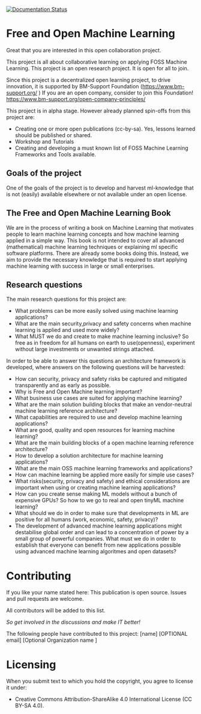 [![Documentation Status](http://readthedocs.org/projects/freeandopenmachinelearning/badge/?version=latest)](http://freeandopenmachinelearning.readthedocs.io/en/latest/?badge=latest)

                
# Free and Open Machine Learning

Great that you are interested in this open collaboration project.

This project is all about collaborative learning on applying FOSS Machine Learning.
This project is an open research project. It is open for all to join.

Since this project is a decentralized open learning project, to drive innovation, it is supported by BM-Support Foundation (https://www.bm-support.org/ ) If you are an open company, consider to join this Foundation! https://www.bm-support.org/open-company-principles/ 

This project is in alpha stage. However already planned spin-offs from this project are:
* Creating one or more open publications (cc-by-sa). Yes, lessons learned should be published or shared.
* Workshop and Tutorials
* Creating and developing a must known list of FOSS Machine Learning Frameworks and Tools available.

## Goals of the project

One of the goals of the project is to develop and harvest ml-knowledge that is not (easily) available elsewhere or not available under an open license.

## The Free and Open Machine Learning Book

We are in the process of writing a book on Machine Learning that motivates people to learn machine learning concepts and how machine learning applied in a simple way. This book is not intended to cover all advanced (mathematical) machine learning techniques or explaining ml specific software platforms. There are already some books doing this. Instead, we aim to provide the necessary knowledge that is required to start applying machine learning with success in large or small enterprises. 


## Research questions

The main research questions for this project are:
* What problems can be more easily solved using machine learning applications?
* What are the main security,privacy and safety concerns when machine learning is applied and used more widely? 
* What MUST we do and create to make machine learning inclusive? So free as in freedom for all humans on earth to use(openness), experiment without large investments or unwanted strings attached.

In order to be able to answer this questions an architecture framework is developed, where answers on the following questions will be harvested:
* How can security, privacy and safety risks be captured and mitigated transparently and as early as possible.
* Why is Free and Open Machine learning important?
* What business use cases are suited for applying machine learning?
* What are the main solution building blocks that make an vendor-neutral machine learning reference architecture?
* What capabilities are required to use and develop machine learning applications?
* What are good, quality and open resources for learning machine learning?
* What are the main building blocks of a open machine learning reference architecture?
* How to develop a solution architecture for machine learning applications?
* What are the main OSS machine learning frameworks and applications?
* How can machine learning be applied more easily for simple use cases?
* What risks(security, privacy and safety) and ethical considerations are important when using or creating machine learning applications?
* How can you create sense making ML models without a bunch of expensive GPUs? So how to we go to real and open tinyML machine learning?
* What should we do in order to make sure that developments in ML are positive for all humans (work, economic, safety, privacy)?
* The development of advanced machine learning applications might destabilise global order and can lead to a concentration of power by a small group of powerful companies. What must we do in order to establish that everyone can benefit from new applications possible using advanced machine learning algoritmes and open datasets?






# Contributing

If you like your name stated here: This publication is open source. Issues and pull requests are welcome.

All contributors will be added to this list. 

*So get involved in the discussions and make IT better!*

The following people have contributed to this project:
 [name] [OPTIONAL email] [Optional Organization name ]


# Licensing

When you submit text to which you hold the copyright, you agree to license it under:
* Creative Commons Attribution-ShareAlike 4.0 International License (CC BY-SA 4.0).
